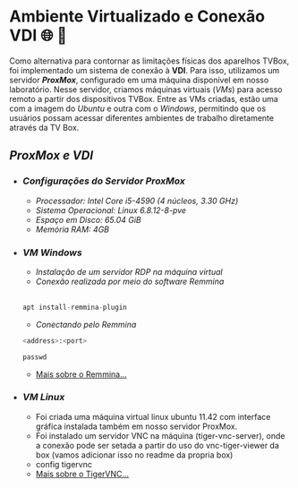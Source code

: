# Ambiente Virtualizado e Conexão VDI :globe_with_meridians: 🔗
Como alternativa para contornar as limitações físicas dos aparelhos TVBox, foi implementado um sistema de conexão à **VDI**. Para isso, utilizamos um servidor _**ProxMox**_, configurado em uma máquina disponível em nosso laboratório. Nesse servidor, criamos máquinas virtuais (_VMs_) para acesso remoto a partir dos dispositivos TVBox. Entre as VMs criadas, estão uma com a imagem do _Ubuntu_ e outra com o _Windows_, permitindo que os usuários possam acessar diferentes ambientes de trabalho diretamente através da TV Box.

## 






## _ProxMox e VDI_
- ### _**Configurações do Servidor ProxMox**_
  - _Processador: Intel Core i5-4590 (4 núcleos, 3.30 GHz)_
  - _Sistema Operacional: Linux 6.8.12-8-pve_
  - _Espaço em Disco: 65.04 GiB_
  - _Memória RAM: 4GB_


- ### **_VM Windows_**
  - _Instalação de um servidor RDP na máquina virtual_
  - _Conexão realizada por meio do software Remmina_  
    <BR>
   ```py
  apt install-remmina-plugin
  ```
  - _Conectando pelo Remmina_
    <BR>
  ```py
  <address>:<port>
  ```
  
  ```py
  passwd
  ```
  
  - [Mais sobre o Remmina...](https://remmina.org/)


- ### **_VM Linux_**
  - Foi criada uma máquina virtual linux ubuntu 11.42 com interface gráfica instalada também em nosso servidor ProxMox.
  - Foi instalado um servidor VNC na máquina (tiger-vnc-server), onde a conexão pode ser setada a partir do uso do vnc-tiger-viewer da box (vamos adicionar isso no readme da propria box)
  - config tigervnc
  - [Mais sobre o TigerVNC...](https://tigervnc.org/)
